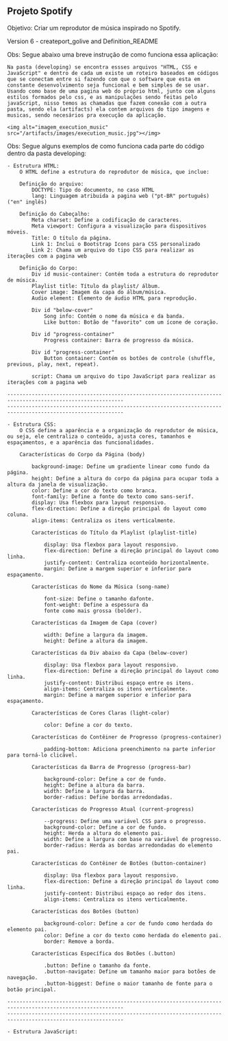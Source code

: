 ## Projeto Spotify

Objetivo: Criar um reprodutor de música inspirado no Spotify.

Version 6 - createport_golive and Definition_README

Obs: Segue abaixo uma breve instrução de como funciona essa aplicação:

    Na pasta (developing) se encontra essses arquivos "HTML, CSS e JavaScript" e dentro de cada um existe um roteiro baseados em códigos que se conectam entre si fazendo com que o software que esta em constante desenvolvimento seja funcional e bem simples de se usar. 
    Usando como base de uma pagina web do próprio html, junto com alguns estilos formados pelo css, e as manipulações sendo feitas pelo javaScript, nisso temos as chamadas que fazem conexão com a outra pasta, sendo ela (artifacts) ela contem arquivos do tipo imagens e musicas, sendo necesários pra execução da aplicação.

    <img alt="imagem_execution_music" src="/artifacts/images/execution_music.jpg"></img>

Obs: Segue alguns exemplos de como funciona cada parte do código dentro da pasta developing:

    - Estrutura HTML:
        O HTML define a estrutura do reprodutor de música, que inclue:

        Definição do arquivo:
            DOCTYPE: Tipo do documento, no caso HTML
            lang: Linguagem atribuida a pagina web ("pt-BR" português) ("en" inglês)

        Definição do Cabeçalho:
            Meta charset: Define a codificação de caracteres.
            Meta viewport: Configura a visualização para dispositivos móveis.
            Title: O título da página.
            Link 1: Inclui o Bootstrap Icons para CSS personalizado
            Link 2: Chama um arquivo do tipo CSS para realizar as iterações com a pagina web
        
        Definição do Corpo:
            Div id music-container: Contém toda a estrutura do reprodutor de música.
            Playlist title: Título da playlist/ álbum.
            Cover image: Imagem da capa do álbum/música.
            Audio element: Elemento de áudio HTML para reprodução.

            Div id "below-cover"
                Song info: Contém o nome da música e da banda.
                Like button: Botão de "favorito" com um ícone de coração.

            Div id "progress-container"
                Progress container: Barra de progresso da música.

            Div id "progress-container"
                Button container: Contém os botões de controle (shuffle, previous, play, next, repeat).

            script: Chama um arquivo do tipo JavaScript para realizar as iterações com a pagina web

    ------------------------------------------------------------------------------------------------------------
    ------------------------------------------------------------------------------------------------------------

    - Estrutura CSS:
        O CSS define a aparência e a organização do reprodutor de música, ou seja, ele centraliza o conteúdo, ajusta cores, tamanhos e espaçamentos, e a aparência das funcionalidades.

        Características do Corpo da Página (body)

            background-image: Define um gradiente linear como fundo da página.
            height: Define a altura do corpo da página para ocupar toda a altura da janela de visualização.
            color: Define a cor do texto como branca.
            font-family: Define a fonte do texto como sans-serif.
            display: Usa flexbox para layout responsivo.
            flex-direction: Define a direção principal do layout como coluna.
            align-items: Centraliza os itens verticalmente.

            Características do Título da Playlist (playlist-title)

                display: Usa flexbox para layout responsivo.
                flex-direction: Define a direção principal do layout como linha.
                justify-content: Centraliza oconteúdo horizontalmente.
                margin: Define a margem superior e inferior para espaçamento.
                    
            Características do Nome da Música (song-name)

                font-size: Define o tamanho dafonte.
                font-weight: Define a espessura da 
                fonte como mais grossa (bolder).

            Características da Imagem de Capa (cover)

                width: Define a largura da imagem.
                height: Define a altura da imagem.
                
            Características da Div abaixo da Capa (below-cover)

                display: Usa flexbox para layout responsivo.
                flex-direction: Define a direção principal do layout como linha.
                justify-content: Distribui espaço entre os itens.
                align-items: Centraliza os itens verticalmente.
                margin: Define a margem superior e inferior para espaçamento.

            Características de Cores Claras (light-color)

                color: Define a cor do texto.

            Características do Contêiner de Progresso (progress-container)

                padding-bottom: Adiciona preenchimento na parte inferior para torná-lo clicável.

            Características da Barra de Progresso (progress-bar)

                background-color: Define a cor de fundo.
                height: Define a altura da barra.
                width: Define a largura da barra.
                border-radius: Define bordas arredondadas.

            Características do Progresso Atual (current-progress)

                --progress: Define uma variável CSS para o progresso.
                background-color: Define a cor de fundo.
                height: Herda a altura do elemento pai.
                width: Define a largura com base na variável de progresso.
                border-radius: Herda as bordas arredondadas do elemento pai.
                
            Características do Contêiner de Botões (button-container)

                display: Usa flexbox para layout responsivo.
                flex-direction: Define a direção principal do layout como linha.
                justify-content: Distribui espaço ao redor dos itens.
                align-items: Centraliza os itens verticalmente.
                
            Características dos Botões (button)

                background-color: Define a cor de fundo como herdada do elemento pai.
                color: Define a cor do texto como herdada do elemento pai.
                border: Remove a borda.
                
            Características Específica dos Botões (.button)

                .button: Define o tamanho da fonte.
                .button-navigate: Define um tamanho maior para botões de navegação.
                .button-biggest: Define o maior tamanho de fonte para o botão principal.

    ------------------------------------------------------------------------------------------------------------
    ------------------------------------------------------------------------------------------------------------

    - Estrutura JavaScript:
    